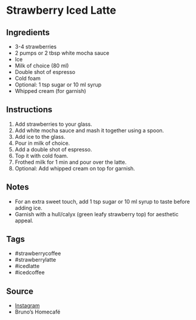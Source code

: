  # Strawberry Iced Latte

## Ingredients
- 3-4 strawberries
- 2 pumps or 2 tbsp white mocha sauce
- Ice
- Milk of choice (80 ml)
- Double shot of espresso
- Cold foam
- Optional: 1 tsp sugar or 10 ml syrup
- Whipped cream (for garnish)

## Instructions
1. Add strawberries to your glass.
2. Add white mocha sauce and mash it together using a spoon.
3. Add ice to the glass.
4. Pour in milk of choice.
5. Add a double shot of espresso.
6. Top it with cold foam.
7. Frothed milk for 1 min and pour over the latte.
8. Optional: Add whipped cream on top for garnish.

## Notes
- For an extra sweet touch, add 1 tsp sugar or 10 ml syrup to taste before adding ice.
- Garnish with a hull/calyx (green leafy strawberry top) for aesthetic appeal.

## Tags
- #strawberrycoffee
- #strawberrylatte
- #icedlatte
- #icedcoffee

## Source
- [Instagram](https://www.instagram.com/p/C17bByRMtrW)
- Bruno’s Homecafé